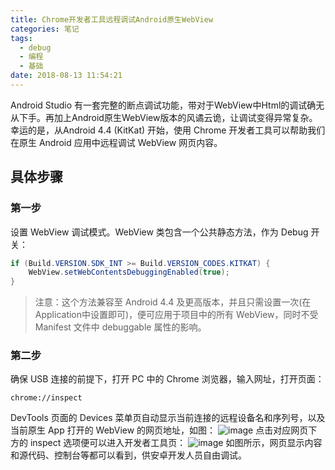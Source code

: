 ```yaml
---
title: Chrome开发者工具远程调试Android原生WebView
categories: 笔记
tags:
  - debug
  - 编程
  - 基础
date: 2018-08-13 11:54:21
---
```

Android Studio 有一套完整的断点调试功能，带对于WebView中Html的调试确无从下手。再加上Android原生WebView版本的风谲云诡，让调试变得异常复杂。幸运的是，从Android 4.4 (KitKat) 开始，使用 Chrome 开发者工具可以帮助我们在原生 Android 应用中远程调试 WebView 网页内容。
<!-- more-->

## 具体步骤

### 第一步
设置 WebView 调试模式。WebView 类包含一个公共静态方法，作为 Debug 开关：
```java
if (Build.VERSION.SDK_INT >= Build.VERSION_CODES.KITKAT) {
    WebView.setWebContentsDebuggingEnabled(true);
}
```
> 注意：这个方法兼容至 Android 4.4 及更高版本，并且只需设置一次(在Application中设置即可)，便可应用于项目中的所有 WebView，同时不受 Manifest 文件中 debuggable 属性的影响。

### 第二步
确保 USB 连接的前提下，打开 PC 中的 Chrome 浏览器，输入网址，打开页面：
```
chrome://inspect
```
DevTools 页面的 Devices 菜单页自动显示当前连接的远程设备名和序列号，以及当前原生 App 打开的 WebView 的网页地址，如图：
![image](/images/webview_inspect_1.png)
点击对应网页下方的 inspect 选项便可以进入开发者工具页：
![image](/images/webview_inspect_2.png)
如图所示，网页显示内容和源代码、控制台等都可以看到，供安卓开发人员自由调试。